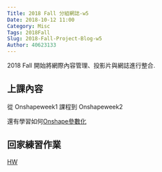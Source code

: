 ```yaml
---
Title: 2018 Fall 分組網誌-w5
Date: 2018-10-12 11:00
Category: Misc
Tags: 2018Fall
Slug: 2018-Fall-Project-Blog-w5
Author: 40623133
---
```


2018 Fall 開始將網際內容管理、投影片與網誌進行整合.

<!-- PELICAN_END_SUMMARY -->


上課內容
----

從 Onshapeweek1 課程到 Onshapeweek2

還有學習如何[Onshape參數化](https://www.onshape.com/)

回家練習作業
----
[HW](https://www.youtube.com/watch?v=BHVGXdWIQ9s&t=312s)